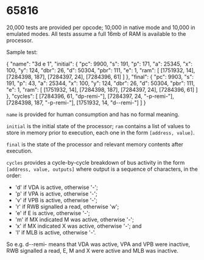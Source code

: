 # 65816

20,000 tests are provided per opcode; 10,000 in native mode and 10,000 in emulated modes. All tests assume a full 16mb of RAM is available to the processor.

Sample test:

{
		"name": "3d e 1",
		"initial": {
			"pc": 9900,
			"s": 191,
			"p": 171,
			"a": 25345,
			"x": 100,
			"y": 124,
			"dbr": 26,
			"d": 50304,
			"pbr": 111,
			"e": 1,
			"ram": [
				[1751932, 14],
				[7284398, 187],
				[7284397, 24],
				[7284396, 61]
			]
		},
		"final": {
			"pc": 9903,
			"s": 191,
			"p": 43,
			"a": 25344,
			"x": 100,
			"y": 124,
			"dbr": 26,
			"d": 50304,
			"pbr": 111,
			"e": 1,
			"ram": [
				[1751932, 14],
				[7284398, 187],
				[7284397, 24],
				[7284396, 61]
			]
		},
		"cycles": [
			[7284396, 61, "dp-remi-"],
			[7284397, 24, "-p-remi-"],
			[7284398, 187, "-p-remi-"],
			[1751932, 14, "d--remi-"]
		]
	}

`name` is provided for human consumption and has no formal meaning.

`initial` is the initial state of the processor; `ram` contains a list of values to store in memory prior to execution, each one in the form `[address, value]`.

`final` is the state of the processor and relevant memory contents after execution.

`cycles` provides a cycle-by-cycle breakdown of bus activity in the form `[address, value, outputs]` where output is a sequence of characters, in the order:

* 'd' if VDA is active, otherwise '-';
* 'p' if VPA is active, otherwise '-';
* 'v' if VPB is active, otherwise '-';
* 'r' if RWB signalled a read, otherwise 'w';
* 'e' if E is active, otherwise '-';
* 'm' if MX indicated M was active, otherwise '-';
* ‘x' if MX indicated X was active, otherwise '-'; and
* 'l' if MLB is active, otherwise '-'.

So e.g. d--remi- means that VDA was active, VPA and VPB were inactive, RWB signalled a read, E, M and X were active and MLB was inactive.